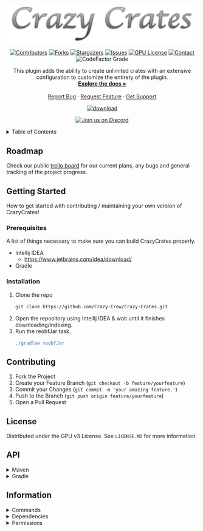 [![crazycrates](https://raw.githubusercontent.com/RyderBelserion/Assets/main/crazycrew/banners/CrazyCrates.png)](https://modrinth.com/plugin/crazycrates)

<div align="center">

[![Contributors][contributors-shield]][contributors-url]
[![Forks][forks-shield]][forks-url]
[![Stargazers][stars-shield]][stars-url]
[![Issues][issues-shield]][issues-url]
[![GPU License][license-shield]][license-url]
[![Contact][discord-shield]][discord-url]
![CodeFactor Grade](https://img.shields.io/codefactor/grade/github/crazy-crew/crazycrates/features/multi-platform?style=for-the-badge)

  <p align="center">
    This plugin adds the ability to create unlimited crates with an extensive configuration to customize the entirety of the plugin.
    <br />
    <a href="https://github.com/Crazy-Crew/Crazy-Crates/wiki"><strong>Explore the docs »</strong></a>
    <br />
    <br />
    <a href="https://github.com/Crazy-Crew/Crazy-Crates/issues">Report Bug</a>
    ·
    <a href="https://github.com/Crazy-Crew/Crazy-Crates/discussions/categories/feature-rquests">Request Feature</a>
    ·
    <a href="https://github.com/Crazy-Crew/Crazy-Crates/discussions/categories/support">Get Support</a>
  </p>
  
  [![download](https://github.com/modrinth/art/blob/main/Branding/Badge/badge-dark__184x72.png)](https://modrinth.com/plugin/crazycrates)

  [![Join us on Discord](https://discord.com/api/guilds/182615261403283459/widget.png?style=banner2)](https://purpurmc.org/discord)

</div>

<!-- TABLE OF CONTENTS -->
<details>
  <summary>Table of Contents</summary>
  <ol>
    <li>
      <a href="#getting-started">Getting Started</a>
      <ul>
        <li><a href="#prerequisites">Prerequisites</a></li>
        <li><a href="#installation">Installation</a></li>
      </ul>
    </li>
    <li><a href="#roadmap">Roadmap</a></li>
    <li><a href="#contributing">Contributing</a></li>
    <li><a href="#license">License</a></li>
    <li><a href="#api">API</a></li>
  </ol>
</details>

## Roadmap
Check our public [trello board](https://trello.com/b/AJvEmcbL) for our current plans, any bugs and general tracking of the project progress.

## Getting Started

How to get started with contributing / maintaining your own version of CrazyCrates!

### Prerequisites

A list of things necessary to make sure you can build CrazyCrates properly.
* Intellij IDEA
    * https://www.jetbrains.com/idea/download/
* Gradle

### Installation

1. Clone the repo
   ```sh
   git clone https://github.com/Crazy-Crew/Crazy-Crates.git
   ```
2. Open the repository using Intellij IDEA & wait until it finishes downloading/indexing.
3. Run the reobfJar task.
   ```gradle
   ./gradlew reobfJar
   ```

## Contributing

1. Fork the Project
2. Create your Feature Branch (`git checkout -b feature/yourfeature`)
3. Commit your Changes (`git commit -m 'your amazing feature.'`)
4. Push to the Branch (`git push origin feature/yourfeature`)
5. Open a Pull Request

## License

Distributed under the GPU v3 License. See `LICENSE.MD` for more information.

## API

<details>
  <summary>Maven</summary>

   ```
   <repository>
        <id>crazycrew</id>
        <url>https://repo.badbones69.com/snapshots</url>
   </repository>
  ```
  ```
  <dependency>
      <groupId>com.crazycrates</groupId>
      <artifactId>crazycrates-api</artifactId>
      <version>2.11.1-SNAPSHOT</version>
      <scope>provided</scope>
   </dependency>
  ```

</details>

<details>
  <summary>Gradle</summary>

  ```
  repositories {
         maven("https://repo.badbones69.com/snapshots")
   }
   ```

   ```
   dependencies {
           compileOnly("com.crazycrates:crazycrates-api:2.11.1-SNAPSHOT")
   }
   ```

</details>

## Information
<details>
  <summary>Commands</summary>
  
  <center> <a href="https://github.com/Crazy-Crew/Crazy-Crates/wiki/Commands-and-Permissions">https://github.com/Crazy-Crew/Crazy-Crates/wiki/Commands-and-Permissions</a> </center>
</details>

<details>
  <summary>Dependencies</summary>
  None
</details>

<details>
  <summary>Permissions</summary>

  <center> <a href="https://github.com/Crazy-Crew/Crazy-Crates/wiki/Commands-and-Permissions">https://github.com/Crazy-Crew/Crazy-Crates/wiki/Commands-and-Permissions</a> </center>
</details>

[discord-shield]: https://img.shields.io/discord/182615261403283459.svg?style=for-the-badge
[discord-url]: https://discord.badbones69.com

[contributors-shield]: https://img.shields.io/github/contributors/Crazy-Crew/Crazy-Crates.svg?style=for-the-badge
[contributors-url]: https://github.com/Crazy-Crew/Crazy-Crates/graphs/contributors
[forks-shield]: https://img.shields.io/github/forks/Crazy-Crew/Crazy-Crates.svg?style=for-the-badge
[forks-url]: https://github.com/Crazy-Crew/Crazy-Crates/network/members
[stars-shield]: https://img.shields.io/github/stars/Crazy-Crew/Crazy-Crates.svg?style=for-the-badge
[stars-url]: https://github.com/Crazy-Crew/Crazy-Crates/stargazers
[issues-shield]: https://img.shields.io/github/issues/Crazy-Crew/Crazy-Crates.svg?style=for-the-badge
[issues-url]: https://github.com/Crazy-Crew/Crazy-Crates/issues
[license-shield]: https://img.shields.io/github/license/Crazy-Crew/Crazy-Crates.svg?style=for-the-badge
[license-url]: https://github.com/Crazy-Crew/Crazy-Crates/blob/master/LICENSE.MD
